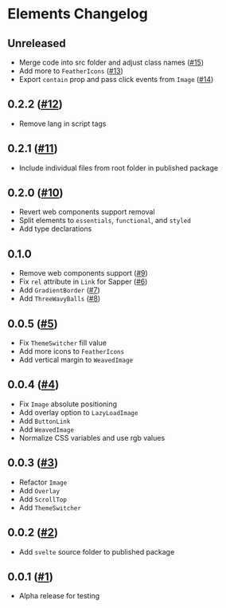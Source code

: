 # Elements Changelog

## Unreleased

- Merge code into src folder and adjust class names ([#15](https://github.com/ignatiusmb/elements/pull/15))
- Add more to `FeatherIcons` ([#13](https://github.com/ignatiusmb/elements/pull/13))
- Export `contain` prop and pass click events from `Image` ([#14](https://github.com/ignatiusmb/elements/pull/14))

## 0.2.2 ([#12](https://github.com/ignatiusmb/elements/pull/12))

- Remove lang in script tags

## 0.2.1 ([#11](https://github.com/ignatiusmb/elements/pull/11))

- Include individual files from root folder in published package

## 0.2.0 ([#10](https://github.com/ignatiusmb/elements/pull/10))

- Revert web components support removal
- Split elements to `essentials`, `functional`, and `styled`
- Add type declarations

## 0.1.0

- Remove web components support ([#9](https://github.com/ignatiusmb/elements/pull/9))
- Fix `rel` attribute in `Link` for Sapper ([#6](https://github.com/ignatiusmb/elements/pull/6))
- Add `GradientBorder` ([#7](https://github.com/ignatiusmb/elements/pull/7))
- Add `ThreeWavyBalls` ([#8](https://github.com/ignatiusmb/elements/pull/8))

## 0.0.5 ([#5](https://github.com/ignatiusmb/elements/pull/5))

- Fix `ThemeSwitcher` fill value
- Add more icons to `FeatherIcons`
- Add vertical margin to `WeavedImage`

## 0.0.4 ([#4](https://github.com/ignatiusmb/elements/pull/4))

- Fix `Image` absolute positioning
- Add overlay option to `LazyLoadImage`
- Add `ButtonLink`
- Add `WeavedImage`
- Normalize CSS variables and use rgb values

## 0.0.3 ([#3](https://github.com/ignatiusmb/elements/pull/3))

- Refactor `Image`
- Add `Overlay`
- Add `ScrollTop`
- Add `ThemeSwitcher`

## 0.0.2 ([#2](https://github.com/ignatiusmb/elements/pull/2))

- Add `svelte` source folder to published package

## 0.0.1 ([#1](https://github.com/ignatiusmb/elements/pull/1))

- Alpha release for testing
